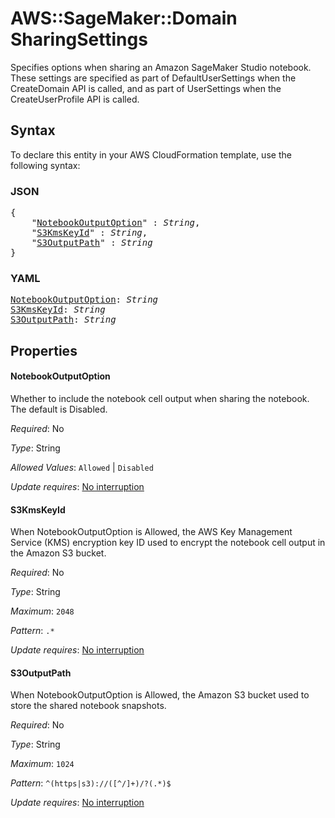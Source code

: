 # AWS::SageMaker::Domain SharingSettings

Specifies options when sharing an Amazon SageMaker Studio notebook. These settings are specified as part of DefaultUserSettings when the CreateDomain API is called, and as part of UserSettings when the CreateUserProfile API is called.

## Syntax

To declare this entity in your AWS CloudFormation template, use the following syntax:

### JSON

<pre>
{
    "<a href="#notebookoutputoption" title="NotebookOutputOption">NotebookOutputOption</a>" : <i>String</i>,
    "<a href="#s3kmskeyid" title="S3KmsKeyId">S3KmsKeyId</a>" : <i>String</i>,
    "<a href="#s3outputpath" title="S3OutputPath">S3OutputPath</a>" : <i>String</i>
}
</pre>

### YAML

<pre>
<a href="#notebookoutputoption" title="NotebookOutputOption">NotebookOutputOption</a>: <i>String</i>
<a href="#s3kmskeyid" title="S3KmsKeyId">S3KmsKeyId</a>: <i>String</i>
<a href="#s3outputpath" title="S3OutputPath">S3OutputPath</a>: <i>String</i>
</pre>

## Properties

#### NotebookOutputOption

Whether to include the notebook cell output when sharing the notebook. The default is Disabled.

_Required_: No

_Type_: String

_Allowed Values_: <code>Allowed</code> | <code>Disabled</code>

_Update requires_: [No interruption](https://docs.aws.amazon.com/AWSCloudFormation/latest/UserGuide/using-cfn-updating-stacks-update-behaviors.html#update-no-interrupt)

#### S3KmsKeyId

When NotebookOutputOption is Allowed, the AWS Key Management Service (KMS) encryption key ID used to encrypt the notebook cell output in the Amazon S3 bucket.

_Required_: No

_Type_: String

_Maximum_: <code>2048</code>

_Pattern_: <code>.*</code>

_Update requires_: [No interruption](https://docs.aws.amazon.com/AWSCloudFormation/latest/UserGuide/using-cfn-updating-stacks-update-behaviors.html#update-no-interrupt)

#### S3OutputPath

When NotebookOutputOption is Allowed, the Amazon S3 bucket used to store the shared notebook snapshots.

_Required_: No

_Type_: String

_Maximum_: <code>1024</code>

_Pattern_: <code>^(https|s3)://([^/]+)/?(.*)$</code>

_Update requires_: [No interruption](https://docs.aws.amazon.com/AWSCloudFormation/latest/UserGuide/using-cfn-updating-stacks-update-behaviors.html#update-no-interrupt)

